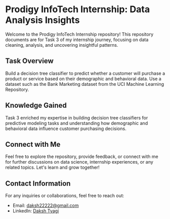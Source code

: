 # Prodigy InfoTech Internship: Data Analysis Insights

Welcome to the Prodigy InfoTech Internship repository! This repository documents are for Task 3 of my internship journey, focusing on data cleaning, analysis, and uncovering insightful patterns.

## Task Overview

Build a decision tree classifier to predict whether a customer will purchase a product or service based on their demographic and behavioral data. Use a dataset such as the Bank Marketing dataset from the UCI Machine Learning Repository.

## Knowledge Gained

Task 3 enriched my expertise in building decision tree classifiers for predictive modeling tasks and understanding how demographic and behavioral data influence customer purchasing decisions.

## Connect with Me

Feel free to explore the repository, provide feedback, or connect with me for further discussions on data science, internship experiences, or any related topics. Let's learn and grow together!

## Contact Information

For any inquiries or collaborations, feel free to reach out:

- Email: [daksh22222@gmail.com](mailto:daksh22222@gmail.com)
- LinkedIn: [Daksh Tyagi](https://www.linkedin.com/in/daksh-tyagi/)

